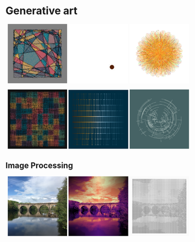 # Generative art

<p align="center">
<img src="Images/sketchy_divide.png" width="32%">
<img src="Images/network.gif" width="32%">
<img src="Images/code_golf.png" width="32%">
</p>

<p align="center">
<img src="Images/crosshatch.png" width="32%">
<img src="Images/nexus.png" width="32%">
<img src="Images/green_spiral.png" width="32%">
</p>

## Image Processing

<p align="center">
<img src="Images/image.jpg" width="32%">
<img src="Images/dither.png" width="32%">
<img src="Images/to_font.png" width="32%">
</p>
